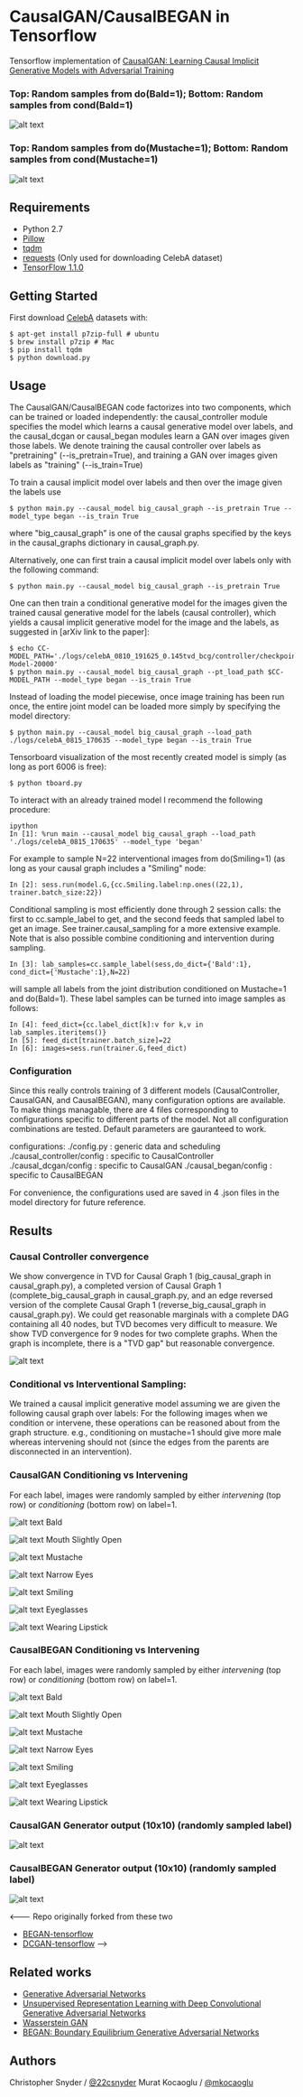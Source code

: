 # CausalGAN/CausalBEGAN in Tensorflow

Tensorflow implementation of [CausalGAN: Learning Causal Implicit Generative Models with Adversarial Training](https://arxiv.org/abs/1709.02023)

### Top: Random samples from do(Bald=1); Bottom: Random samples from cond(Bald=1)
![alt text](./assets/314393_began_Bald_topdo1_botcond1.png)
### Top: Random samples from do(Mustache=1); Bottom: Random samples from cond(Mustache=1)
![alt text](./assets/314393_began_Mustache_topdo1_botcond1.png)


## Requirements
- Python 2.7
- [Pillow](https://pillow.readthedocs.io/en/4.0.x/)
- [tqdm](https://github.com/tqdm/tqdm)
- [requests](https://github.com/kennethreitz/requests) (Only used for downloading CelebA dataset)
- [TensorFlow 1.1.0](https://github.com/tensorflow/tensorflow)

## Getting Started

First download [CelebA](http://mmlab.ie.cuhk.edu.hk/projects/CelebA.html) datasets with:

    $ apt-get install p7zip-full # ubuntu
    $ brew install p7zip # Mac
    $ pip install tqdm
    $ python download.py

## Usage

The CausalGAN/CausalBEGAN code factorizes into two components, which can be trained or loaded independently: the causal_controller module specifies the model which learns a causal generative model over labels, and the causal_dcgan or causal_began modules learn a GAN over images given those labels. We denote training the causal controller over labels as "pretraining" (--is_pretrain=True), and training a GAN over images given labels as "training" (--is_train=True)

To train a causal implicit model over labels and then over the image given the labels use

    $ python main.py --causal_model big_causal_graph --is_pretrain True --model_type began --is_train True

where "big_causal_graph" is one of the causal graphs specified by the keys in the causal_graphs dictionary in causal_graph.py. 

Alternatively, one can first train a causal implicit model over labels only with the following command:

    $ python main.py --causal_model big_causal_graph --is_pretrain True

One can then train a conditional generative model for the images given the trained causal generative model for the labels (causal controller), which yields a causal implicit generative model for the image and the labels, as suggested in [arXiv link to the paper]:

    $ echo CC-MODEL_PATH='./logs/celebA_0810_191625_0.145tvd_bcg/controller/checkpoints/CC-Model-20000'
    $ python main.py --causal_model big_causal_graph --pt_load_path $CC-MODEL_PATH --model_type began --is_train True 

Instead of loading the model piecewise, once image training has been run once, the entire joint model can be loaded more simply by specifying the model directory:

    $ python main.py --causal_model big_causal_graph --load_path ./logs/celebA_0815_170635 --model_type began --is_train True 

Tensorboard visualization of the most recently created model is simply (as long as port 6006 is free):

    $ python tboard.py


To interact with an already trained model I recommend the following procedure:

    ipython
    In [1]: %run main --causal_model big_causal_graph --load_path './logs/celebA_0815_170635' --model_type 'began'

For example to sample N=22 interventional images from do(Smiling=1) (as long as your causal graph includes a "Smiling" node:

    In [2]: sess.run(model.G,{cc.Smiling.label:np.ones((22,1), trainer.batch_size:22})

Conditional sampling is most efficiently done through 2 session calls: the first to cc.sample_label to get, and the second feeds that sampled label to get an image. See trainer.causal_sampling for a more extensive example. Note that is also possible combine conditioning and intervention during sampling.

    In [3]: lab_samples=cc.sample_label(sess,do_dict={'Bald':1}, cond_dict={'Mustache':1},N=22)

will sample all labels from the joint distribution conditioned on Mustache=1 and do(Bald=1). These label samples can be turned into image samples as follows:

    In [4]: feed_dict={cc.label_dict[k]:v for k,v in lab_samples.iteritems()}
    In [5]: feed_dict[trainer.batch_size]=22
    In [6]: images=sess.run(trainer.G,feed_dict)


### Configuration
Since this really controls training of 3 different models (CausalController, CausalGAN, and CausalBEGAN), many configuration options are available. To make things managable, there are 4 files corresponding to configurations specific to different parts of the model. Not all configuration combinations are tested. Default parameters are gauranteed to work.

configurations:
./config.py  :  generic data and scheduling
./causal_controller/config  :  specific to CausalController
./causal_dcgan/config  :  specific to CausalGAN
./causal_began/config  :  specific to CausalBEGAN

For convenience, the configurations used are saved in 4 .json files in the model directory for future reference.


## Results

### Causal Controller convergence
We show convergence in TVD for Causal Graph 1 (big_causal_graph in causal_graph.py), a completed version of Causal Graph 1 (complete_big_causal_graph in causal_graph.py, and an edge reversed version of the complete Causal Graph 1 (reverse_big_causal_graph in causal_graph.py). We could get reasonable marginals with a complete DAG containing all 40 nodes, but TVD becomes very difficult to measure. We show TVD convergence for 9 nodes for two complete graphs. When the graph is incomplete, there is a "TVD gap" but reasonable convergence.

![alt text](./assets/tvd_vs_step.png)

### Conditional vs Interventional Sampling:
We trained a causal implicit generative model assuming we are given the following causal graph over labels:
For the following images when we condition or intervene, these operations can be reasoned about from the graph structure. e.g., conditioning on mustache=1 should give more male whereas intervening should not (since the edges from the parents are disconnected in an intervention).

### CausalGAN Conditioning vs Intervening
For each label, images were randomly sampled by either _intervening_ (top row) or _conditioning_ (bottom row) on label=1.

![alt text](./assets/causalgan_pictures/45507_intvcond_Bald=1_2x10.png) Bald

![alt text](./assets/causalgan_pictures/45507_intvcond_Mouth_Slightly_Open=1_2x10.png) Mouth Slightly Open

![alt text](./assets/causalgan_pictures/45507_intvcond_Mustache=1_2x10.png) Mustache

![alt text](./assets/causalgan_pictures/45507_intvcond_Narrow_Eyes=1_2x10.png) Narrow Eyes

![alt text](./assets/causalgan_pictures/45507_intvcond_Smiling=1_2x10.png) Smiling

![alt text](./assets/causalgan_pictures/45507_intvcond_Eyeglasses=1_2x10.png) Eyeglasses

![alt text](./assets/causalgan_pictures/45507_intvcond_Wearing_Lipstick=1_2x10.png) Wearing Lipstick

### CausalBEGAN Conditioning vs Intervening
For each label, images were randomly sampled by either _intervening_ (top row) or _conditioning_ (bottom row) on label=1.

![alt text](./assets/causalbegan_pictures/190001_intvcond_Bald=1_2x10.png) Bald

![alt text](./assets/causalbegan_pictures/190001_intvcond_Mouth_Slightly_Open=1_2x10.png) Mouth Slightly Open

![alt text](./assets/causalbegan_pictures/190001_intvcond_Mustache=1_2x10.png) Mustache

![alt text](./assets/causalbegan_pictures/190001_intvcond_Narrow_Eyes=1_2x10.png) Narrow Eyes

![alt text](./assets/causalbegan_pictures/190001_intvcond_Smiling=1_2x10.png) Smiling

![alt text](./assets/causalbegan_pictures/190001_intvcond_Eyeglasses=1_2x10.png)  Eyeglasses

![alt text](./assets/causalbegan_pictures/190001_intvcond_Wearing_Lipstick=1_2x10.png) Wearing Lipstick

### CausalGAN Generator output (10x10) (randomly sampled label)
![alt text](https://user-images.githubusercontent.com/10726729/30076306-09743002-923e-11e7-8011-8523cd914f25.gif)

### CausalBEGAN Generator output (10x10) (randomly sampled label)
![alt text](https://user-images.githubusercontent.com/10726729/30076379-38b407fc-923e-11e7-81aa-4310c76a2e39.gif)

<---
  Repo originally forked from these two
- [BEGAN-tensorflow](https://github.com/carpedm20/BEGAN-tensorflow)
- [DCGAN-tensorflow](https://github.com/carpedm20/DCGAN-tensorflow)
-->

## Related works
- [Generative Adversarial Networks](https://arxiv.org/abs/1406.2661)
- [Unsupervised Representation Learning with Deep Convolutional Generative Adversarial Networks](https://arxiv.org/abs/1511.06434)
- [Wasserstein GAN](https://arxiv.org/abs/1701.07875)
- [BEGAN: Boundary Equilibrium Generative Adversarial Networks](https://arxiv.org/abs/1703.10717)

## Authors

Christopher Snyder / [@22csnyder](http://22csnyder.github.io)
Murat Kocaoglu / [@mkocaoglu](http://mkocaoglu.github.io)
